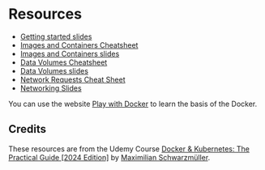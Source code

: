 # Resources

- [Getting started slides](https://drive.google.com/file/d/1djwPhsXsih7ARHrT1qxjsS5cNHCblTe2/view?usp=sharing)
- [Images and Containers Cheatsheet](https://drive.google.com/file/d/1IODTJic23I0gYHzvAc8B88BtlDqK1Xo0/view?usp=sharing)
- [Images and Containers slides](https://drive.google.com/file/d/14FAX5A0-55lD50x76mnprKZ9-osoqtfi/view?usp=sharing)
- [Data Volumes Cheatsheet](https://drive.google.com/file/d/12qQReElEFdM3tFTTHxWaxLVVTWNAjKmo/view?usp=sharing)
- [Data Volumes slides](https://drive.google.com/file/d/1E8TXoKGDFz9S1k3HfMYHuVJDTBW3SfTD/view?usp=sharing)
- [Network Requests Cheat Sheet](https://drive.google.com/file/d/1g4cGtU160DVEYPlgzRkTnwSpel4o74AO/view?usp=sharing)
- [Networking Slides](https://drive.google.com/file/d/1R5VDGkKbQm5-JyO4f4uPhD0XgRzTCukm/view?usp=sharing)

You can use the website [Play with Docker](https://labs.play-with-docker.com/) to learn the basis of the Docker.

## Credits

These resources are from the Udemy Course [Docker & Kubernetes: The Practical Guide [2024 Edition]](https://udemy.com/course/docker-kubernetes-the-practical-guide/learn/lecture/22166954#overview) by [Maximilian Schwarzmüller](https://www.udemy.com/user/maximilian-schwarzmuller/).
